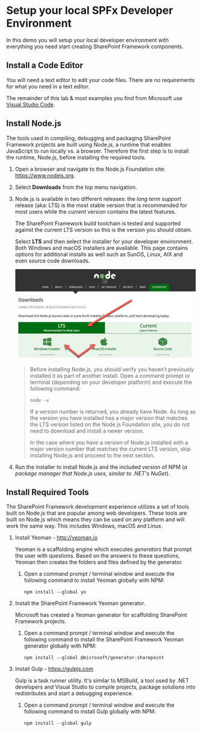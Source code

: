 # Setup your local SPFx Developer Environment

In this demo you will setup your local developer environment with everything you need start creating SharePoint Framework components.

## Install a Code Editor

You will need a text editor to edit your code files. There are no requirements for what you need in a text editor.

The remainder of this lab & most examples you find from Microsoft use [Visual Studio Code](https://code.visualstudio.com/).

## Install Node.js

The tools used in compiling, debugging and packaging SharePoint Framework projects are built using Node.js, a runtime that enables JavaScript to run locally vs. a browser. Therefore the first step is to install the runtime, Node.js, before installing the required tools.

1. Open a browser and navigate to the Node.js Foundation site: https://www.nodejs.org.
1. Select **Downloads** from the top menu navigation.
1. Node.js is available in two different releases: the *long term support* release (aka: LTS) is the most stable version that is recommended for most users while the *current* version contains the latest features.

    The SharePoint Framework build toolchain is tested and supported against the current LTS version so this is the version you should obtain.

    Select **LTS** and then select the installer for your developer environment. Both Windows and macOS installers are available. This page contains options for additional installs as well such as SunOS, Linux, AIX and even source code downloads.

    ![Screenshot of the Node.js](./../../Images/ex02-installnode-01.png)

    > Before installing Node.js, you should verify you haven't previously installed it as part of another install. Open a command prompt or terminal (depending on your developer platform) and execute the following command:
    >
    > ```shell
    > node -v
    > ```
    >
    > If a version number is returned, you already have Node. As long as the version you have installed has a major version that matches the LTS version listed on the Node.js Foundation site, you do not need to download and install a newer version.
    >
    > In the case where you have a version of Node.js installed with a major version number that matches the current LTS version, skip installing Node.js and proceed to the next section.

1. Run the installer to install Node.js and the included version of NPM (*a package manager that Node.js uses, similar to .NET's NuGet*).

## Install Required Tools

The SharePoint Framework development experience utilizes a set of tools built on Node.js that are popular among web developers. These tools are built on Node.js which means they can be used on any platform and will work the same way. This includes Windows, macOS and Linux.

1. Install Yeoman - http://yeoman.io

    Yeoman is a scaffolding engine which executes *generators* that prompt the user with questions. Based on the answers to these questions, Yeoman then creates the folders and files defined by the generator.

      1. Open a command prompt / terminal window and execute the following command to install Yeoman globally with NPM:

          ```shell
          npm install --global yo
          ```

1. Install the SharePoint Framework Yeoman generator.

    Microsoft has created a Yeoman generator for scaffolding SharePoint Framework projects.

      1. Open a command prompt / terminal window and execute the following command to install the SharePoint Framework Yeoman generator globally with NPM:

          ```shell
          npm install --global @microsoft/generator-sharepoint
          ```

1. Install Gulp - https://gulpjs.com

    Gulp is a task runner utility. It's similar to MSBuild, a tool used by .NET developers and Visual Studio to compile projects, package solutions into redistributes and start a debugging experience.

      1. Open a command prompt / terminal window and execute the following command to install Gulp globally with NPM:

          ```shell
          npm install --global gulp
          ```